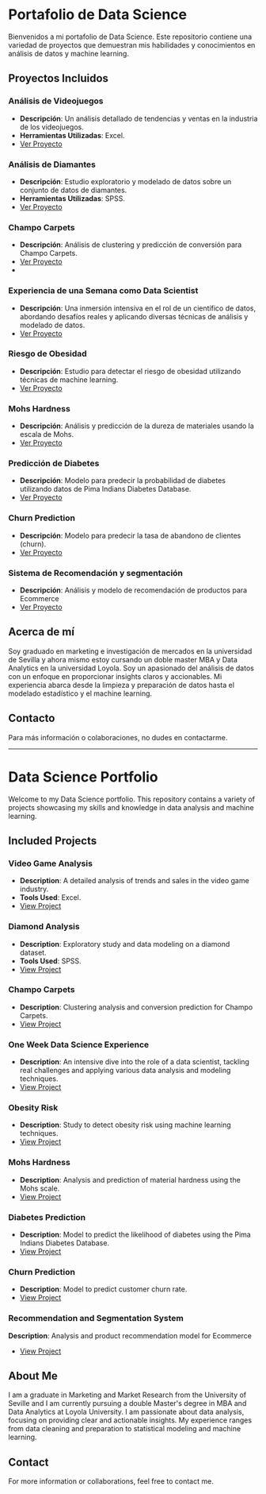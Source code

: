# Portafolio de Data Science

Bienvenidos a mi portafolio de Data Science. Este repositorio contiene una variedad de proyectos que demuestran mis habilidades y conocimientos en análisis de datos y machine learning.

## Proyectos Incluidos

### Análisis de Videojuegos
- **Descripción**: Un análisis detallado de tendencias y ventas en la industria de los videojuegos.
- **Herramientas Utilizadas**: Excel.
- [Ver Proyecto](./01-Analisis%20de%20Videojuegos%20(Excel))

### Análisis de Diamantes
- **Descripción**: Estudio exploratorio y modelado de datos sobre un conjunto de datos de diamantes.
- **Herramientas Utilizadas**: SPSS.
- [Ver Proyecto](./02-Analisis%20de%20Diamantes%20(SPSS))

### Champo Carpets
- **Descripción**: Análisis de clustering y predicción de conversión para Champo Carpets.
- [Ver Proyecto](./03-Champo%20Carpets%20(Python))
- 
### Experiencia de una Semana como Data Scientist
- **Descripción**: Una inmersión intensiva en el rol de un científico de datos, abordando desafíos reales y aplicando diversas técnicas de análisis y modelado de datos.
- [Ver Proyecto](./04-Experiencia%20Semana%20Data%20Science%20(Python%20y%20Tableau))

### Riesgo de Obesidad
- **Descripción**: Estudio para detectar el riesgo de obesidad utilizando técnicas de machine learning.
- [Ver Proyecto](./05-Riesgo%20de%20Obesidad%20(Python))

### Mohs Hardness
- **Descripción**: Análisis y predicción de la dureza de materiales usando la escala de Mohs.
- [Ver Proyecto](./06-Mohs%20Hardness%20(Python))

### Predicción de Diabetes
- **Descripción**: Modelo para predecir la probabilidad de diabetes utilizando datos de Pima Indians Diabetes Database.
- [Ver Proyecto](./06-Prediccion%20de%20Diabetes)

### Churn Prediction
- **Descripción**: Modelo para predecir la tasa de abandono de clientes (churn).
- [Ver Proyecto](./08%20-%20Churn%20Prediction%20(Python))

### Sistema de Recomendación y segmentación
- **Descripción**: Análisis y modelo de recomendación de productos para Ecommerce
- [Ver Proyecto](./09%20-%20Ecommerce%20Recommendation%20System%20(Python))

## Acerca de mí
Soy graduado en marketing e investigación de mercados en la universidad de Sevilla y ahora mismo estoy cursando un doble master MBA y Data Analytics en la universidad Loyola. Soy un apasionado del análisis de datos con un enfoque en proporcionar insights claros y accionables. Mi experiencia abarca desde la limpieza y preparación de datos hasta el modelado estadístico y el machine learning. 

## Contacto
Para más información o colaboraciones, no dudes en contactarme.

-----------------------------

# Data Science Portfolio

Welcome to my Data Science portfolio. This repository contains a variety of projects showcasing my skills and knowledge in data analysis and machine learning.

## Included Projects

### Video Game Analysis
- **Description**: A detailed analysis of trends and sales in the video game industry.
- **Tools Used**: Excel.
- [View Project](./01-Analisis%20de%20Videojuegos%20(Excel))

### Diamond Analysis
- **Description**: Exploratory study and data modeling on a diamond dataset.
- **Tools Used**: SPSS.
- [View Project](./02-Analisis%20de%20Diamantes%20(SPSS))

### Champo Carpets
- **Description**: Clustering analysis and conversion prediction for Champo Carpets.
- [View Project](./03-Champo%20Carpets%20(Python))

### One Week Data Science Experience
- **Description**: An intensive dive into the role of a data scientist, tackling real challenges and applying various data analysis and modeling techniques.
- [View Project](./04-Experiencia%20Semana%20Data%20Science%20(Python%20y%20Tableau))

### Obesity Risk
- **Description**: Study to detect obesity risk using machine learning techniques.
- [View Project](./05-Riesgo%20de%20Obesidad%20(Python))

### Mohs Hardness
- **Description**: Analysis and prediction of material hardness using the Mohs scale.
- [View Project](./06-Mohs%20Hardness%20(Python))

### Diabetes Prediction
- **Description**: Model to predict the likelihood of diabetes using the Pima Indians Diabetes Database.
- [View Project](./07-Prediccion%20Diabetes%20(Python))

### Churn Prediction
- **Description**: Model to predict customer churn rate.
- [View Project](./08%20-%20Churn%20Prediction%20(Python))

### Recommendation and Segmentation System
**Description**: Analysis and product recommendation model for Ecommerce
- [View Project](./09%20-%20Ecommerce%20Recommendation%20System%20(Python))

## About Me
I am a graduate in Marketing and Market Research from the University of Seville and I am currently pursuing a double Master's degree in MBA and Data Analytics at Loyola University. I am passionate about data analysis, focusing on providing clear and actionable insights. My experience ranges from data cleaning and preparation to statistical modeling and machine learning.

## Contact
For more information or collaborations, feel free to contact me.


